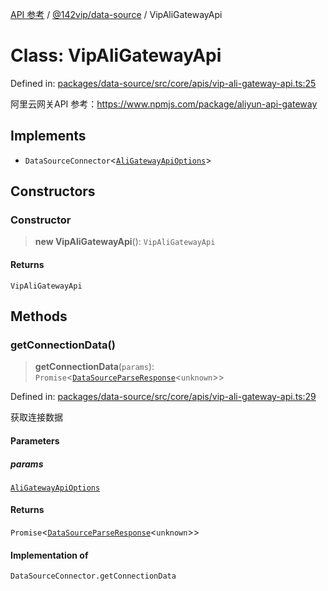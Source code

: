 [API 参考](../../../index.md) / [@142vip/data-source](../index.md) / VipAliGatewayApi

# Class: VipAliGatewayApi

Defined in: [packages/data-source/src/core/apis/vip-ali-gateway-api.ts:25](https://github.com/142vip/core-x/blob/15d5bc9ef4bece78c0e60bdf074a2d245f625100/packages/data-source/src/core/apis/vip-ali-gateway-api.ts#L25)

阿里云网关API
参考：https://www.npmjs.com/package/aliyun-api-gateway

## Implements

- `DataSourceConnector`\<[`AliGatewayApiOptions`](../interfaces/AliGatewayApiOptions.md)\>

## Constructors

### Constructor

> **new VipAliGatewayApi**(): `VipAliGatewayApi`

#### Returns

`VipAliGatewayApi`

## Methods

### getConnectionData()

> **getConnectionData**(`params`): `Promise`\<[`DataSourceParseResponse`](../interfaces/DataSourceParseResponse.md)\<`unknown`\>\>

Defined in: [packages/data-source/src/core/apis/vip-ali-gateway-api.ts:29](https://github.com/142vip/core-x/blob/15d5bc9ef4bece78c0e60bdf074a2d245f625100/packages/data-source/src/core/apis/vip-ali-gateway-api.ts#L29)

获取连接数据

#### Parameters

##### params

[`AliGatewayApiOptions`](../interfaces/AliGatewayApiOptions.md)

#### Returns

`Promise`\<[`DataSourceParseResponse`](../interfaces/DataSourceParseResponse.md)\<`unknown`\>\>

#### Implementation of

`DataSourceConnector.getConnectionData`
